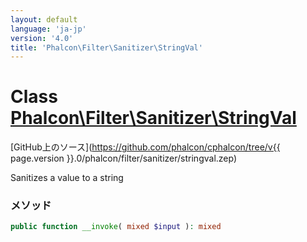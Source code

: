 ```yaml
---
layout: default
language: 'ja-jp'
version: '4.0'
title: 'Phalcon\Filter\Sanitizer\StringVal'
---
```

# Class [Phalcon\Filter\Sanitizer\StringVal](Phalcon_Filter_Sanitizer_StringVal)

[GitHub上のソース](https://github.com/phalcon/cphalcon/tree/v{{ page.version }}.0/phalcon/filter/sanitizer/stringval.zep)

Sanitizes a value to a string

### メソッド

```php
public function __invoke( mixed $input ): mixed
```